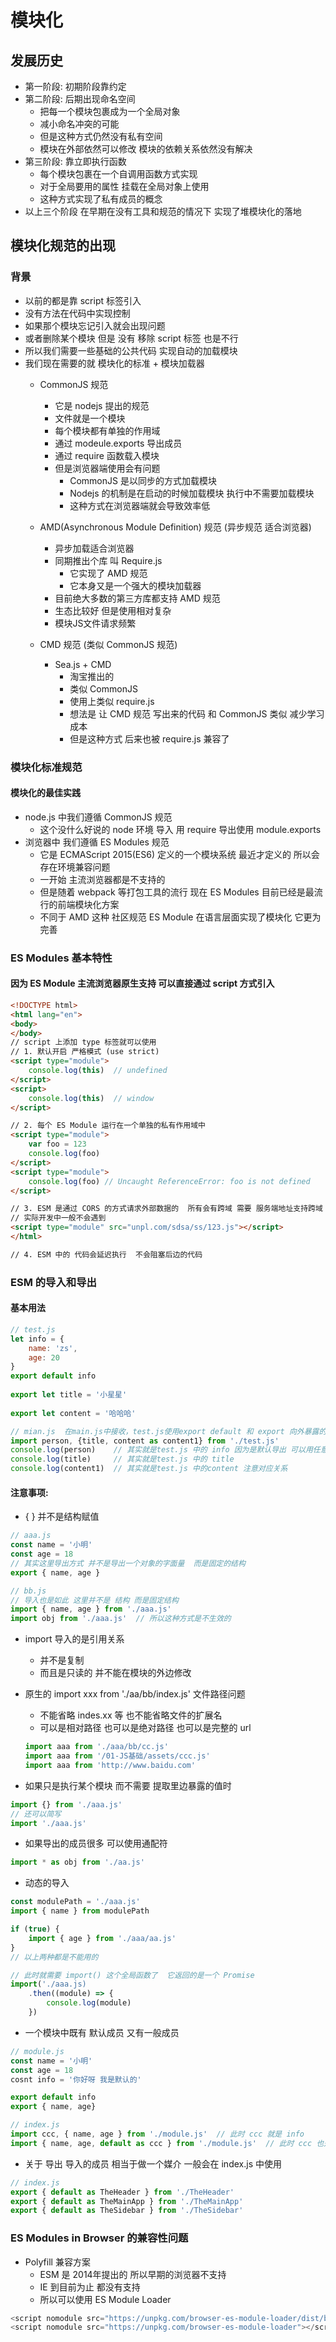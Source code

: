 # 模块化

## 发展历史
- 第一阶段: 初期阶段靠约定
- 第二阶段: 后期出现命名空间
    - 把每一个模块包裹成为一个全局对象
    - 减小命名冲突的可能
    - 但是这种方式仍然没有私有空间
    - 模块在外部依然可以修改 模块的依赖关系依然没有解决
- 第三阶段: 靠立即执行函数
    - 每个模块包裹在一个自调用函数方式实现
    - 对于全局要用的属性 挂载在全局对象上使用
    - 这种方式实现了私有成员的概念
- 以上三个阶段 在早期在没有工具和规范的情况下 实现了堆模块化的落地

## 模块化规范的出现
### 背景
- 以前的都是靠 script 标签引入
- 没有方法在代码中实现控制
- 如果那个模块忘记引入就会出现问题
- 或者删除某个模块 但是 没有 移除 script 标签 也是不行
- 所以我们需要一些基础的公共代码  实现自动的加载模块
- 我们现在需要的就 模块化的标准 + 模块加载器
    - CommonJS 规范
        - 它是 nodejs 提出的规范
        - 文件就是一个模块
        - 每个模块都有单独的作用域
        - 通过 modeule.exports 导出成员
        - 通过 require 函数载入模块
        - 但是浏览器端使用会有问题
            - CommonJS 是以同步的方式加载模块
            - Nodejs 的机制是在启动的时候加载模块  执行中不需要加载模块
            - 这种方式在浏览器端就会导致效率低
    - AMD(Asynchronous Module Definition) 规范 (异步规范 适合浏览器)
        - 异步加载适合浏览器
        - 同期推出个库 叫 Require.js
             - 它实现了 AMD 规范
             - 它本身又是一个强大的模块加载器
        - 目前绝大多数的第三方库都支持 AMD 规范
        - 生态比较好 但是使用相对复杂
        - 模块JS文件请求频繁

    - CMD 规范 (类似 CommonJS 规范)
        - Sea.js + CMD 
            - 淘宝推出的
            - 类似 CommonJS 
            - 使用上类似 require.js
            - 想法是 让 CMD 规范 写出来的代码 和 CommonJS 类似 减少学习成本
            - 但是这种方式 后来也被 require.js 兼容了

### 模块化标准规范
#### 模块化的最佳实践
- node.js  中我们遵循 CommonJS 规范
    - 这个没什么好说的  node 环境 导入 用 require  导出使用 module.exports
- 浏览器中 我们遵循 ES Modules 规范
    - 它是  ECMAScript 2015(ES6) 定义的一个模块系统 最近才定义的 所以会存在环境兼容问题
    - 一开始 主流浏览器都是不支持的 
    - 但是随着 webpack 等打包工具的流行 现在 ES Modules 目前已经是最流行的前端模块化方案
    - 不同于 AMD 这种 社区规范  ES Module 在语言层面实现了模块化 它更为完善

### ES Modules 基本特性

#### 因为 ES Module 主流浏览器原生支持 可以直接通过 script 方式引入
```html
<!DOCTYPE html>
<html lang="en">
<body>
</body>
// script 上添加 type 标签就可以使用
// 1. 默认开启 严格模式 (use strict)
<script type="module">
    console.log(this)  // undefined
</script>
<script>
    console.log(this)  // window
</script>

// 2. 每个 ES Module 运行在一个单独的私有作用域中
<script type="module">
    var foo = 123
    console.log(foo)
</script>
<script type="module">
    console.log(foo) // Uncaught ReferenceError: foo is not defined
</script>

// 3. ESM 是通过 CORS 的方式请求外部数据的  所有会有跨域 需要 服务端地址支持跨域
// 实际开发中一般不会遇到
<script type="module" src="unpl.com/sdsa/ss/123.js"></script>
</html>

// 4. ESM 中的 代码会延迟执行  不会阻塞后边的代码

```

### ESM 的导入和导出

#### 基本用法
```js
// test.js
let info = {
    name: 'zs',
    age: 20
}
export default info
 
export let title = '小星星'
 
export let content = '哈哈哈'
```
```js
// mian.js  在main.js中接收，test.js使用export default 和 export 向外暴露的成员
import person, {title, content as content1} from './test.js'
console.log(person)    // 其实就是test.js 中的 info 因为是默认导出 可以用任意名字接收
console.log(title)     // 其实就是test.js 中的 title
console.log(content1)  // 其实就是test.js 中的content 注意对应关系

```
#### 注意事项: 
- { } 并不是结构赋值
```js
// aaa.js
const name = '小明'
const age = 18
// 其实这里导出方式 并不是导出一个对象的字面量  而是固定的结构
export { name, age }

// bb.js
// 导入也是如此 这里并不是 结构 而是固定结构
import { name, age } from './aaa.js'
import obj from './aaa.js'  // 所以这种方式是不生效的
```

- import 导入的是引用关系  
    - 并不是复制
    - 而且是只读的 并不能在模块的外边修改

- 原生的 import xxx from './aa/bb/index.js' 文件路径问题
    - 不能省略 indes.xx 等  也不能省略文件的扩展名
    - 可以是相对路径 也可以是绝对路径  也可以是完整的 url
    ```js
    import aaa from './aaa/bb/cc.js'
    import aaa from '/01-JS基础/assets/ccc.js'
    import aaa from 'http://www.baidu.com'
    ```
- 如果只是执行某个模块 而不需要 提取里边暴露的值时
```js
import {} from './aaa.js'
// 还可以简写
import './aaa.js'
```

- 如果导出的成员很多 可以使用通配符
```js
import * as obj from './aa.js'
```

- 动态的导入
```js
const modulePath = './aaa.js'
import { name } from modulePath

if (true) {
    import { age } from './aaa/aa.js'
}
// 以上两种都是不能用的

// 此时就需要 import() 这个全局函数了  它返回的是一个 Promise
import('./aaa.js)
    .then((module) => {
        console.log(module)
    })
```

- 一个模块中既有 默认成员  又有一般成员 
```js
// module.js
const name = '小明'
const age = 18
cosnt info = '你好呀 我是默认的'

export default info 
export { name, age}

// index.js 
import ccc, { name, age } from './module.js'  // 此时 ccc 就是 info
import { name, age, default as ccc } from './module.js'  // 此时 ccc 也是 info
```

- 关于 导出 导入的成员  相当于做一个媒介 一般会在 index.js 中使用
```js
// index.js
export { default as TheHeader } from './TheHeader'
export { default as TheMainApp } from './TheMainApp'
export { default as TheSidebar } from './TheSidebar'
```

### ES Modules in Browser 的兼容性问题
- Polyfill 兼容方案
    - ESM 是 2014年提出的  所以早期的浏览器不支持
    - IE 到目前为止 都没有支持
    - 所以可以使用 ES Module Loader
```js
<script nomodule src="https://unpkg.com/browser-es-module-loader/dist/babel-browser-build.js"></script>
<script nomodule src="https://unpkg.com/browser-es-module-loader"></script>
```




























